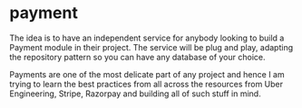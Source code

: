 # payment

The idea is to have an independent service for anybody looking to build a Payment module in their project. The service will be plug and play, adapting the repository pattern so you can have any database of your choice.

Payments are one of the most delicate part of any project and hence I am trying to learn the best practices from all across the resources from Uber Engineering, Stripe, Razorpay and building all of such stuff in mind.
